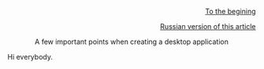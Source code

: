 <p align="right" width="100%"><a href="https://sploid.github.io/">To the begining</a></p>
<p align="right" width="100%"><a href="https://sploid.github.io/ru/ptrs/">Russian version of this article</a></p>

<p align="center" width="100%">A few important points when creating a desktop application</p>

Hi everybody.
